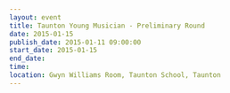 ```yaml
---
layout: event
title: Taunton Young Musician - Preliminary Round
date: 2015-01-15
publish_date: 2015-01-11 09:00:00
start_date: 2015-01-15
end_date: 
time: 
location: Gwyn Williams Room, Taunton School, Taunton
---
```


